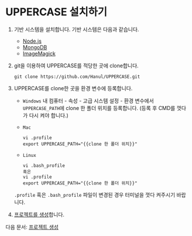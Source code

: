 # UPPERCASE 설치하기

1. 기반 시스템을 설치합니다. 기반 시스템은 다음과 같습니다.

    * [Node.js](http://nodejs.org)
    * [MongoDB](http://www.mongodb.org)
    * [ImageMagick](http://www.imagemagick.org)

2. git을 이용하여 UPPERCASE를 적당한 곳에 clone합니다.

	```
    git clone https://github.com/Hanul/UPPERCASE.git
    ```

3. UPPERCASE를 clone한 곳을 환경 변수에 등록합니다.

	* `Windows` 내 컴퓨터 - 속성 - 고급 시스템 설정 - 환경 변수에서 `UPPERCASE_PATH`에 clone 한 폴더 위치를 등록합니다. (등록 후 CMD를 껏다가 다시 켜야 합니다.)
	* `Mac`

        ```
        vi .profile
        export UPPERCASE_PATH="{{clone 한 폴더 위치}}"
        ```

	* `Linux`

        ```
        vi .bash_profile
        혹은
        vi .profile
        export UPPERCASE_PATH="{{clone 한 폴더 위치}}"
        ```

	`.profile` 혹은 `.bash_profile` 파일이 변경된 경우 터미널을 껏다 켜주시기 바랍니다.

4. [프로젝트를 생성](CREATE_PROJECT.md)합니다.

다음 문서: [프로젝트 생성](CREATE_PROJECT.md)

